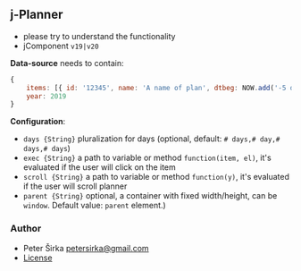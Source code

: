 ## j-Planner

- please try to understand the functionality
- jComponent `v19|v20`

__Data-source__ needs to contain:

```js
{
    items: [{ id: '12345', name: 'A name of plan', dtbeg: NOW.add('-5 days'), dtend: NOW.add('3 days'), progress: 30, color: '#5385EA', title: 'A tooltip' }, ...] // items
    year: 2019
}
```

__Configuration__:

- `days {String}` pluralization for days (optional, default: `# days,# day,# days,# days`)
- `exec {String}` a path to variable or method `function(item, el)`, it's evaluated if the user will click on the item
- `scroll {String}` a path to variable or method `function(y)`, it's evaluated if the user will scroll planner
- `parent {String}` optional, a container with fixed width/height, can be `window`. Default value: `parent` element.)

### Author

- Peter Širka <petersirka@gmail.com>
- [License](https://www.totaljs.com/license/)